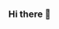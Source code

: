 ### Hi there 👋

<!--
**dsouth5/dsouth5** is a ✨ _special_ ✨ repository because its `README.md` (this file) appears on your GitHub profile.

Here are some ideas to get you started:

- 🔭 I’m currently working on my skills in GCP and Python
- 🌱 I’m currently learning Google Cloud Platform and Python,
- 👯 I’m looking to collaborate on
- 🤔 I’m looking for help with Cloud Engineering and DevOps best practices  
- 💬 Ask me about Cooking and Backpacking
- 📫 How to reach me: dan.south1@gmail.com 
- ⚡ Fun fact: Prepping to take on the Appalachian Trail in 2 years  
-->
